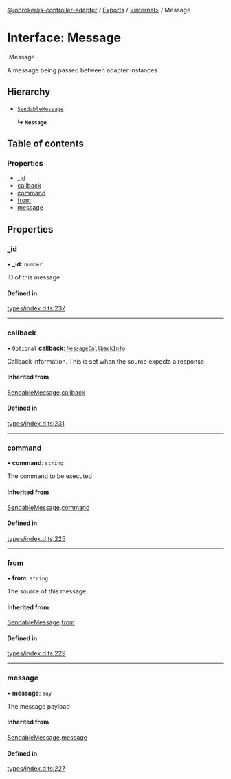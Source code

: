 [@iobroker/js-controller-adapter](../README.md) / [Exports](../modules.md) / [<internal\>](../modules/internal_.md) / Message

# Interface: Message

[<internal>](../modules/internal_.md).Message

A message being passed between adapter instances

## Hierarchy

- [`SendableMessage`](internal_.SendableMessage.md)

  ↳ **`Message`**

## Table of contents

### Properties

- [\_id](internal_.Message.md#_id)
- [callback](internal_.Message.md#callback)
- [command](internal_.Message.md#command)
- [from](internal_.Message.md#from)
- [message](internal_.Message.md#message)

## Properties

### \_id

• **\_id**: `number`

ID of this message

#### Defined in

[types/index.d.ts:237](https://github.com/ioBroker/ioBroker.js-controller/blob/16cebeed/packages/types/index.d.ts#L237)

___

### callback

• `Optional` **callback**: [`MessageCallbackInfo`](internal_.MessageCallbackInfo.md)

Callback information. This is set when the source expects a response

#### Inherited from

[SendableMessage](internal_.SendableMessage.md).[callback](internal_.SendableMessage.md#callback)

#### Defined in

[types/index.d.ts:231](https://github.com/ioBroker/ioBroker.js-controller/blob/16cebeed/packages/types/index.d.ts#L231)

___

### command

• **command**: `string`

The command to be executed

#### Inherited from

[SendableMessage](internal_.SendableMessage.md).[command](internal_.SendableMessage.md#command)

#### Defined in

[types/index.d.ts:225](https://github.com/ioBroker/ioBroker.js-controller/blob/16cebeed/packages/types/index.d.ts#L225)

___

### from

• **from**: `string`

The source of this message

#### Inherited from

[SendableMessage](internal_.SendableMessage.md).[from](internal_.SendableMessage.md#from)

#### Defined in

[types/index.d.ts:229](https://github.com/ioBroker/ioBroker.js-controller/blob/16cebeed/packages/types/index.d.ts#L229)

___

### message

• **message**: `any`

The message payload

#### Inherited from

[SendableMessage](internal_.SendableMessage.md).[message](internal_.SendableMessage.md#message)

#### Defined in

[types/index.d.ts:227](https://github.com/ioBroker/ioBroker.js-controller/blob/16cebeed/packages/types/index.d.ts#L227)

